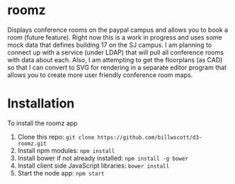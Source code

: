 # roomz

Displays conference rooms on the paypal campus and allows you to book a room (future feature). Right now this is a work in progress and uses some mock data that defines building 17 on the SJ campus. I am planning to connect up with a service (under LDAP) that will pull all conference rooms with data about each. Also, I am attempting to get the floorplans (as CAD) so that I can convert to SVG for rendering in a separate editor program that allows you to create more user friendly conference room maps.

# Installation 
To install the roomz app

1. Clone this repo: `git clone https://github.com/billwscott/d3-roomz.git`
2. Install npm modules: `npm install`
3. Install bower if not already installed: `npm install -g bower`
4. Install client side JavaScript libraries: `bower install`
5. Start the node app: `npm start`
